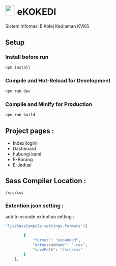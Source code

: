 # <img src="./public/favicon.ico"  style="width:1.9rem;background-color:white;"/> eKOKEDI

Sistem infomasi E Kolej Kediaman KVKS


## Setup

### Install before run
```sh
npm install
```

### Compile and Hot-Reload for Development

```sh
npm run dev
```

### Compile and Minify for Production

```sh
npm run build
```

## Project pages :
- Index(login)
- Dashboard
- hubungi kami 
- E-Borang
- E-Jadual


## Sass Compiler Location :
    /src/css


### Extention json setting :
add to vscode extention setting :

```sh 
"liveSassCompile.settings.formats":[

        {
            "format": "expanded",
            "extensionName": ".css",
            "savePath": "/src/css"
        }
    ], 

```